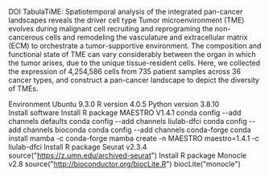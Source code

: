 DOI
TabulaTiME: Spatiotemporal analysis of the integrated pan-cancer landscapes reveals the driver cell type
Tumor microenvironment (TME) evolves during malignant cell recruiting and reprograming the non-cancerous cells and remodeling the vasculature and extracellular matrix (ECM) to orchestrate a tumor-supportive environment. The composition and functional state of TME can vary considerably between the organ in which the tumor arises, due to the unique tissue-resident cells. Here, we collected the expression of 4,254,586 cells from 735 patient samples across 36 cancer types, and construct a pan-cancer landscape to depict the diversity of TMEs.

Environment
Ubuntu 9.3.0
R version 4.0.5	
Python version 3.8.10	
Install software
Install R package MAESTRO V1.4.1
conda config --add channels defaults
conda config --add channels liulab-dfci
conda config --add channels bioconda
conda config --add channels conda-forge
conda install mamba -c conda-forge
mamba create -n MAESTRO maestro=1.4.1 -c liulab-dfci
Install R package Seurat v2.3.4
source("https://z.umn.edu/archived-seurat")
Install R package Monocle v2.8
source("http://bioconductor.org/biocLite.R") 
biocLite("monocle")	
